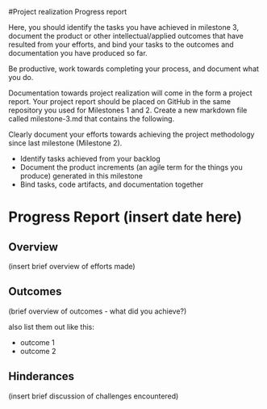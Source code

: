 #Project realization Progress report

Here, you should identify the tasks you have achieved in milestone 3, document the product or other intellectual/applied outcomes that have resulted from your efforts, and bind your tasks to the outcomes and documentation you have produced so far.

Be productive, work towards completing your process, and document what you do.

Documentation towards project realization will come in the form a project report. Your project report should be placed on GitHub in the same repository you used for Milestones 1 and 2. Create a new markdown file called milestone-3.md that contains the following.

Clearly document your efforts towards achieving the project methodology since last milestone (Milestone 2).
* Identify tasks achieved from your backlog
* Document the product increments (an agile term for the things you produce) generated in this milestone
* Bind tasks, code artifacts, and documentation together

# Progress Report (insert date here)
## Overview
(insert brief overview of efforts made)

## Outcomes
(brief overview of outcomes - what did you achieve?)

also list them out like this:
* outcome 1
* outcome 2

## Hinderances
(insert brief discussion of challenges encountered)
